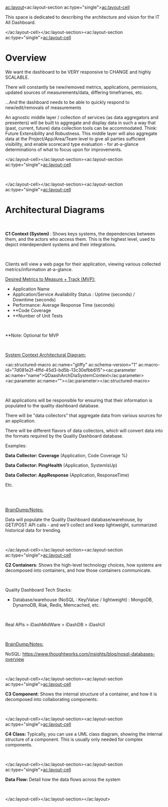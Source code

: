 <ac:layout><ac:layout-section ac:type="single"><ac:layout-cell><p>This space is dedicated to describing the architecture and vision for the IT All Dashboard.</p></ac:layout-cell></ac:layout-section><ac:layout-section ac:type="single"><ac:layout-cell><h1>Overview</h1><p>We want the dashboard to be VERY responsive to CHANGE and highly SCALABLE.</p><p>There will constantly be new/removed metrics, applications, permissions, updated sources of measurements/data, differing timeframes, etc.</p><p>...And the dashboard needs to be able to quickly respond to new/edit/removals of measurements</p><p>An agnostic middle layer / collection of services (as data aggregators and presenters) will be built to aggregate and display data in such a way that (past, current, future) data collection tools can be accommodated. Think: Future Extensibility and Robustness. This middle layer will also aggregate data at the Project/App/Area/Team level to give all parties sufficient visibility, and enable scorecard type evaluation - for at-a-glance determinations of what to focus upon for improvements.</p></ac:layout-cell></ac:layout-section><ac:layout-section ac:type="single"><ac:layout-cell><p>&nbsp;</p></ac:layout-cell></ac:layout-section><ac:layout-section ac:type="single"><ac:layout-cell><h1><strong>Architectural Diagrams</strong></h1><p><strong><br></strong></p><p><strong>C1 Context&nbsp;<strong>(System)&nbsp;</strong></strong>: Shows keys systems, the dependencies between them, and the actors who access them. This is the highest level, used to depict interdependent systems and their integrations.</p><p>&nbsp;</p><p>Clients will view a web page for their application, viewing various collected metrics/information at-a-glance.</p><p class="with-breadcrumbs"><u><a href="https://confluence/pages/viewpage.action?pageId=55395022">Desired Metrics to Measure + Track</a>&nbsp;(MVP):</u></p><ul><li>Application Name</li><li>Application/Service Availability Status : Uptime (seconds) / Downtime&nbsp;(seconds)</li><li>Performance:&nbsp;Average&nbsp;Response Time&nbsp;(seconds)</li><li>**Code Coverage</li><li>**Number of Unit Tests</li></ul><p>&nbsp;</p><p>**Note: Optional for MVP</p><p>&nbsp;</p><p><u>System Context Architectural Diagram:</u></p><p><ac:structured-macro ac:name="gliffy" ac:schema-version="1" ac:macro-id="7d081e2f-4ffd-45d3-bd5b-13c30efbb615"><ac:parameter ac:name="name">QDaashArchDiaSystemContext</ac:parameter><ac:parameter ac:name=""></ac:parameter></ac:structured-macro></p><p>&nbsp;</p><p>All applications will be responsible for ensuring that their information is populated to the quality dashboard database.</p><p>There will be &quot;data collectors&quot; that aggregate data from various sources for an application.&nbsp;</p><p>There will be different flavors of data collectors, which will convert data into the formats required by the Quality Dashboard database.</p><p>Examples:</p><p><strong>Data Collector: Coverage</strong> (Application, Code Coverage %)</p><p><strong>Data Collector: PingHealth</strong>&nbsp;(Application, SystemIsUp)</p><p><strong>Data Collector: AppResponse</strong>&nbsp;(Application, ResponseTime)</p><p>Etc.</p><p>&nbsp;</p><p><br><u>BrainDump/Notes:</u></p><p>Data will populate the Quality Dashboard database/warehouse, by GET/POST API calls - and we'll collect and keep lightweight, summarized historical data for trending.</p><p>&nbsp;</p></ac:layout-cell></ac:layout-section><ac:layout-section ac:type="single"><ac:layout-cell><p><strong>C2 Containers</strong>: Shows the high-level technology choices, how systems are decomposed into containers, and how those containers communicate.</p><p>&nbsp;</p><p>Quality Dashboard Tech Stacks:</p><ul style="list-style-type: square;"><li>Database/warehouse (NoSQL : Key/Value / lightweight) : MongoDB, DynamoDB, Riak, Redis, Memcached, etc.</li></ul><p>&nbsp;</p><p>Real APIs &gt; iDashMidWare &gt; iDashDB &gt; iDashUI</p><p>&nbsp;</p><p><u>BrainDump/Notes:</u></p><p>NoSQL:&nbsp;<a href="https://www.thoughtworks.com/insights/blog/nosql-databases-overview">https://www.thoughtworks.com/insights/blog/nosql-databases-overview</a></p><p>&nbsp;</p></ac:layout-cell></ac:layout-section><ac:layout-section ac:type="single"><ac:layout-cell><p><strong>C3 Component</strong>: Shows the internal structure of a container, and how it is decomposed into collaborating components.</p><p>&nbsp;</p></ac:layout-cell></ac:layout-section><ac:layout-section ac:type="single"><ac:layout-cell><p><strong>C4 Class:&nbsp;</strong>Typically, you can use a UML class diagram, showing the internal structure of a component. This is usually only needed for complex components.</p><p>&nbsp;</p></ac:layout-cell></ac:layout-section><ac:layout-section ac:type="single"><ac:layout-cell><p><strong>Data Flow: </strong>Detail how the data flows across the system</p><p>&nbsp;</p></ac:layout-cell></ac:layout-section></ac:layout>